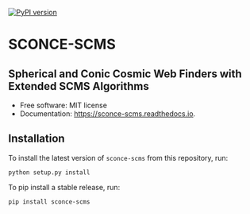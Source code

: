 [![PyPI version](https://badge.fury.io/py/sconce-scms.svg)](https://badge.fury.io/py/sconce-scms)

# SCONCE-SCMS
## Spherical and Conic Cosmic Web Finders with Extended SCMS Algorithms


* Free software: MIT license
* Documentation: https://sconce-scms.readthedocs.io.


Installation
--------

To install the latest version of ```sconce-scms``` from this repository, run:

```
python setup.py install
```

To pip install a stable release, run:
```
pip install sconce-scms
```

